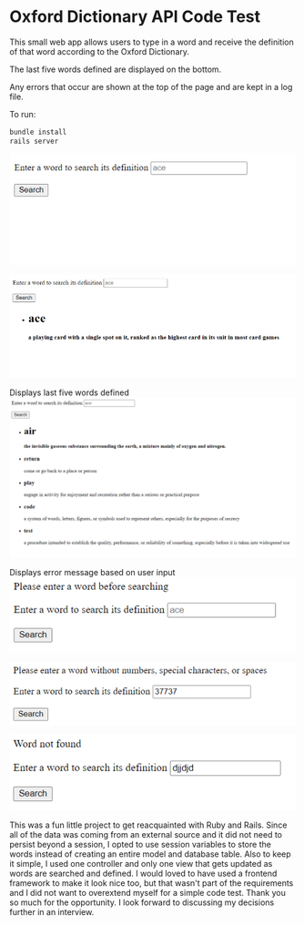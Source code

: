 # Oxford Dictionary API Code Test

This small web app allows users to type in a word and receive the definition of that word according to the Oxford Dictionary.

The last five words defined are displayed on the bottom.

Any errors that occur are shown at the top of the page and are kept in a log file.

To run:
```
bundle install
rails server
```

![Screenshot](reference_images/1.PNG)

![Screenshot](reference_images/2.PNG)

Displays last five words defined
![Screenshot](reference_images/3.PNG)

Displays error message based on user input
![Screenshot](reference_images/4.PNG)

![Screenshot](reference_images/5.PNG)

![Screenshot](reference_images/6.PNG)

This was a fun little project to get reacquainted with Ruby and Rails. Since all of the data was coming from an external source and it did not need to persist beyond a session, I opted to use session variables to store the words instead of creating an entire model and database table. Also to keep it simple, I used one controller and only one view that gets updated as words are searched and defined. I would loved to have used a frontend framework to make it look nice too, but that wasn't part of the requirements and I did not want to overextend myself for a simple code test. Thank you so much for the opportunity. I look forward to discussing my decisions further in an interview. 